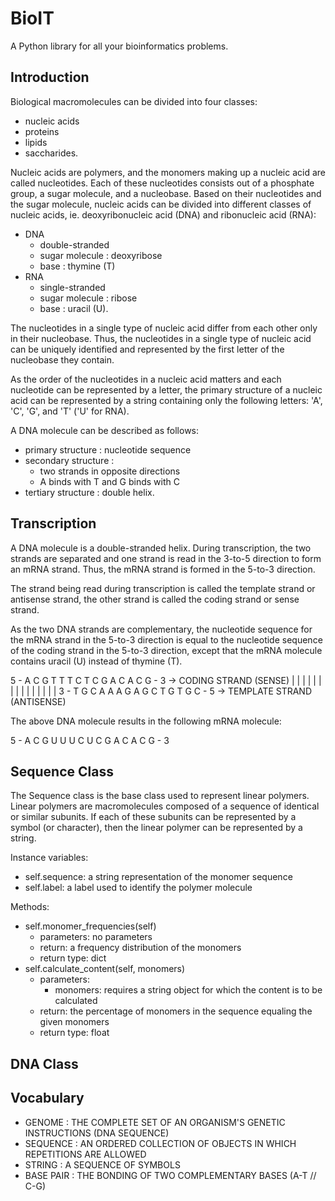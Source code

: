 # BioIT

A Python library for all your bioinformatics problems.

## Introduction

Biological macromolecules can be divided into four classes:

- nucleic acids
- proteins
- lipids
- saccharides.

Nucleic acids are polymers, and the monomers making up a nucleic acid are
called nucleotides. Each of these nucleotides consists out of a phosphate
group, a sugar molecule, and a nucleobase. Based on their nucleotides and the
sugar molecule, nucleic acids can be divided into different classes of nucleic
acids, ie. deoxyribonucleic acid (DNA) and ribonucleic acid (RNA):

- DNA
  - double-stranded
  - sugar molecule : deoxyribose
  - base : thymine (T)
- RNA
  - single-stranded
  - sugar molecule : ribose
  - base : uracil (U).

The nucleotides in a single type of nucleic acid differ from each other only in
their nucleobase. Thus, the nucleotides in a single type of nucleic acid can be
uniquely identified and represented by the first letter of the nucleobase they
contain.

As the order of the nucleotides in a nucleic acid matters and each nucleotide
can be represented by a letter, the primary structure of a nucleic acid can be
represented by a string containing only the following letters: 'A', 'C', 'G',
and 'T' ('U' for RNA).

A DNA molecule can be described as follows:

- primary structure : nucleotide sequence
- secondary structure :
  - two strands in opposite directions
  - A binds with T and G binds with C
- tertiary structure : double helix.

## Transcription

A DNA molecule is a double-stranded helix. During transcription, the two
strands are separated and one strand is read in the 3-to-5 direction to form
an mRNA strand. Thus, the mRNA strand is formed in the 5-to-3 direction.

The strand being read during transcription is called the template strand or
antisense strand, the other strand is called the coding strand or sense strand.

As the two DNA strands are complementary, the nucleotide sequence for the mRNA
strand in the 5-to-3 direction is equal to the nucleotide sequence of the
coding strand in the 5-to-3 direction, except that the mRNA molecule contains
uracil (U) instead of thymine (T).

5 - A C G T T T C T C G A C A C G - 3   -> CODING STRAND (SENSE)
    | | | | | | | | | | | | | | |
3 - T G C A A A G A G C T G T G C - 5   -> TEMPLATE STRAND (ANTISENSE)

The above DNA molecule results in the following mRNA molecule:

5 - A C G U U U C U C G A C A C G - 3

## Sequence Class

The Sequence class is the base class used to represent linear polymers. Linear
polymers are macromolecules composed of a sequence of identical or similar
subunits. If each of these subunits can be represented by a symbol (or
character), then the linear polymer can be represented by a string.

Instance variables:

- self.sequence: a string representation of the monomer sequence
- self.label: a label used to identify the polymer molecule

Methods:

- self.monomer_frequencies(self)
  - parameters: no parameters
  - return: a frequency distribution of the monomers
  - return type: dict
- self.calculate_content(self, monomers)
  - parameters:
    - monomers: requires a string object for which the content is to be calculated
  - return: the percentage of monomers in the sequence equaling the given monomers
  - return type: float

## DNA Class



## Vocabulary

- GENOME : THE COMPLETE SET OF AN ORGANISM'S GENETIC INSTRUCTIONS (DNA SEQUENCE)
- SEQUENCE : AN ORDERED COLLECTION OF OBJECTS IN WHICH REPETITIONS ARE ALLOWED
- STRING : A SEQUENCE OF SYMBOLS
- BASE PAIR : THE BONDING OF TWO COMPLEMENTARY BASES (A-T // C-G)
